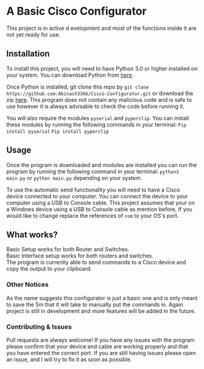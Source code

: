 # A Basic Cisco Configurator 
This project is in active d evelopment and most of the functions inside it are not yet ready for use.

## Installation
To install this project, you will need to have Python 3.0 or higher installed on your system. You can download Python from [here](https://www.python.org/downloads/).

Once Python is installed, git clone this repo by ```git clone https://github.com:Abinash3366/Cisco-Configurator.git``` or download the zip [here](https://github.com/Abinash3366/Cisco-Configurator/archive/refs/heads/master.zip).
This program does not contain any malicious code and is safe to use however it is always advisable to check the code before running it. 

You will also require the modules `pyserial` and `pyperclip`. You can install these modules by running the following commands in your terminal:
```Pip install pyserial```
```Pip install pyperclip``` <br>
## Usage
Once the program is downloaded and modules are installed you can run the program by running the following command in your terminal:
```python3 main.py``` or ```python main.py``` depending on your system.

To use the automatic send functionality you will need to have a Cisco device connected to your computer. You can connect the device to your computer using a USB to Console cable. This project assumes that your on a Windows device using a USB to Console cable as mention before, If you would like to change replace the references of ```com``` to your OS's port. <br>
## What works?
Basic Setup works for both Router and Switches. <br>
Basic Interface setup works for both routers and switches. <br>
The program is currently able to send commands to a Cisco device and copy the output to your clipboard. <br>

### Other Notices
As the name suggests this configurator is just a basic one and is only meant to save the 5m that it will take to manually put the commands in. Again project is still in development and more features will be added in the future. <br>

### Contributing & Issues
Pull requests are always welcome!
If you have any issues with the program please confirm that your device and cable are working properly and that you have entered the correct port. If you are still having issues please open an issue, and I will try to fix it as soon as possible. <br>

